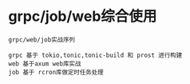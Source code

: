 # grpc/job/web综合使用
    grpc/web/job实战序列
    
    grpc 基于 tokio,tonic,tonic-build 和 prost 进行构建
    web 基于axum web库实战
    job 基于 rcron库做定时任务处理
